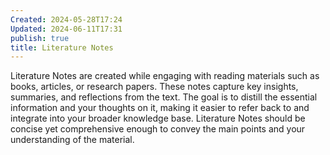 ```yaml
---
Created: 2024-05-28T17:24
Updated: 2024-06-11T17:31
publish: true
title: Literature Notes
---
```

Literature Notes are created while engaging with reading materials such as books, articles, or research papers. These notes capture key insights, summaries, and reflections from the text. The goal is to distill the essential information and your thoughts on it, making it easier to refer back to and integrate into your broader knowledge base. Literature Notes should be concise yet comprehensive enough to convey the main points and your understanding of the material.